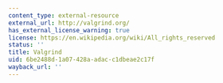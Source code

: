 ```yaml
---
content_type: external-resource
external_url: http://valgrind.org/
has_external_license_warning: true
license: https://en.wikipedia.org/wiki/All_rights_reserved
status: ''
title: Valgrind
uid: 6be2488d-1a07-428a-adac-c1dbeae2c17f
wayback_url: ''
---
```

